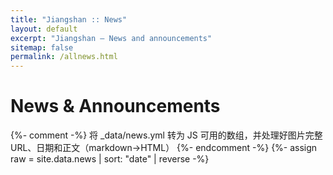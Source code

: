 ```yaml
---
title: "Jiangshan :: News"
layout: default
excerpt: "Jiangshan — News and announcements"
sitemap: false
permalink: /allnews.html
---
```


<h1 class="mt-3 mb-4">News & Announcements</h1>

<!-- 列表容器 -->
<div id="newsList" class="list-group"></div>

<!-- 分页器 -->
<nav aria-label="News pagination" class="mt-3">
  <ul id="newsPager" class="pagination justify-content-center"></ul>
</nav>

<!-- 可访问的大图弹窗 -->
<div id="newsModal" class="news-modal" aria-hidden="true" role="dialog" aria-label="News image modal" onclick="closeNewsModal(event)">
  <div class="news-modal__inner" role="document">
    <button type="button" class="btn btn-light btn-sm news-modal__close" aria-label="Close" onclick="closeNewsModal(event)">×</button>
    <img id="newsModalImg" alt="" />
    <div id="newsModalCaption" class="small text-muted mt-2"></div>
  </div>
</div>

<style>
  .list-group-item { border: 1px solid rgba(0,0,0,.08); border-radius: 12px; margin-bottom: .75rem; }
  .list-group-item:hover { background: #fafafa; }
  /* Modal */
  .news-modal {
    display: none; position: fixed; inset: 0; background: rgba(0,0,0,.8);
    z-index: 1050; align-items: center; justify-content: center; padding: 2rem;
  }
  .news-modal[aria-hidden="false"] { display: flex; }
  .news-modal__inner { max-width: 1200px; width: 100%; text-align: center; position: relative; }
  .news-modal__inner img { max-width: 100%; max-height: 80vh; border-radius: 8px; }
  .news-modal__close {
    position: absolute; top: -12px; right: -12px; border-radius: 999px; line-height: 1.2;
    padding: .2rem .55rem; box-shadow: 0 2px 10px rgba(0,0,0,.3);
  }
</style>

{%- comment -%}
  将 _data/news.yml 转为 JS 可用的数组，并处理好图片完整 URL、日期和正文（markdown→HTML）
{%- endcomment -%}
{%- assign raw = site.data.news | sort: "date" | reverse -%}
<script>
  (function () {
    const base = "{{ site.url }}{{ site.baseurl }}";
    const norm = p => (!p || /^https?:\/\//i.test(p)) ? (p || "") : (base + "/" + String(p).replace(/^\/+/, ""));

    window.NEWS_ITEMS = [
      {%- for a in raw -%}
        {%- assign img_raw   = a.image | to_s -%}
        {%- assign thumb_raw = a.thumb | default: a.image | to_s -%}
        {%- capture body_html -%}{{ a.body | markdownify }}{%- endcapture -%}
        {
          "headline": {{ a.headline | jsonify }},
          "date_iso": "{{ a.date | date_to_xmlschema }}",
          "date_disp": "{{ a.date | date: "%b %d, %Y" }}",
          "body_html": {{ body_html | strip | jsonify }},
          "image": {{ img_raw | jsonify }},
          "thumb": {{ thumb_raw | jsonify }},
          "link": {{ a.link | default: "" | jsonify }}
        }{%- if forloop.last == false -%},{%- endif -%}
      {%- endfor -%}
    ].map(d => ({
      ...d,
      image: d.image ? norm(d.image) : "",
      thumb: d.thumb ? norm(d.thumb) : ""
    }));
  })();
</script>

<script>
  // -------- 渲染逻辑（分页 + 列表 + 弹窗） --------
  (function () {
    const PAGE_SIZE = 10;

    const qs = new URLSearchParams(location.search);
    const pageFromURL = parseInt(qs.get("page") || "1", 10);
    let current = Number.isFinite(pageFromURL) && pageFromURL > 0 ? pageFromURL : 1;

    const items = (window.NEWS_ITEMS || []);
    const total = items.length;
    const pages = Math.max(1, Math.ceil(total / PAGE_SIZE));

    function openNewsModal(src, caption) {
      const modal = document.getElementById('newsModal');
      const imgEl = document.getElementById('newsModalImg');
      const capEl = document.getElementById('newsModalCaption');
      imgEl.src = src; imgEl.alt = caption || "";
      capEl.textContent = caption || "";
      modal.setAttribute('aria-hidden', 'false');
      document.body.style.overflow = 'hidden';
    }
    function closeNewsModal(ev) {
      const modal = document.getElementById('newsModal');
      if (!ev || ev.target === modal || ev.target.classList.contains('news-modal__close')) {
        modal.setAttribute('aria-hidden', 'true');
        document.getElementById('newsModalImg').removeAttribute('src');
        document.body.style.overflow = '';
      }
    }
    window.openNewsModal = openNewsModal;
    window.closeNewsModal = closeNewsModal;
    document.addEventListener('keydown', e => {
      if (e.key === 'Escape' && document.getElementById('newsModal').getAttribute('aria-hidden') === 'false') {
        closeNewsModal(e);
      }
    });

    function articleHTML(d) {
      const thumb = d.thumb ? `
        <img src="${d.thumb}" alt="thumbnail for ${d.headline.replace(/"/g,'&quot;')}"
             loading="lazy"
             style="width:96px;height:96px;object-fit:cover;border-radius:8px;flex:0 0 auto;"
             ${d.image ? `role="button" tabindex="0" onclick="openNewsModal('${d.image.replace(/'/g,"\\'")}','${d.headline.replace(/'/g,"\\'")}')"` : ""} />`
        : "";

      const title = d.image
        ? `<a href="javascript:void(0)" class="text-decoration-none link-dark"
             onclick="openNewsModal('${d.image.replace(/'/g,"\\'")}','${d.headline.replace(/'/g,"\\'")}')">${d.headline}</a>`
        : d.headline;

      const more = d.link ? `<a class="small" href="${d.link}" target="_blank" rel="noopener">Read more →</a>` : "";

      return `
        <article class="list-group-item list-group-item-action py-3">
          <div class="d-flex w-100 align-items-start gap-3">
            ${thumb}
            <div class="flex-grow-1">
              <h3 class="h5 mb-1">${title}</h3>
              <p class="text-muted mb-2"><time datetime="${d.date_iso}">${d.date_disp}</time></p>
              <div class="mb-1">${d.body_html}</div>
              ${more}
            </div>
          </div>
        </article>`;
    }

    function renderPager() {
      const el = document.getElementById('newsPager');
      const mkLink = (p, label, disabled=false, active=false) => `
        <li class="page-item ${disabled ? "disabled" : ""} ${active ? "active" : ""}">
          <a class="page-link" href="${disabled ? "#" : `?page=${p}`}" ${disabled ? 'tabindex="-1" aria-disabled="true"' : ""}>${label}</a>
        </li>`;

      let html = "";
      html += mkLink(Math.max(1, current-1), "« Prev", current===1, false);

      // 简洁页码：当前页前后各 2 页
      const start = Math.max(1, current - 2);
      const end   = Math.min(pages, current + 2);
      for (let p = start; p <= end; p++) {
        html += mkLink(p, String(p), false, p===current);
      }

      html += mkLink(Math.min(pages, current+1), "Next »", current===pages, false);
      el.innerHTML = html;
    }

    function renderList() {
      const el = document.getElementById('newsList');
      const start = (current - 1) * PAGE_SIZE;
      const slice = items.slice(start, start + PAGE_SIZE);
      el.innerHTML = slice.map(articleHTML).join('') || '<div class="text-center text-muted py-5">No news yet.</div>';
    }

    // 初始渲染
    if (current > pages) current = pages;
    renderList();
    renderPager();
  })();
</script>
